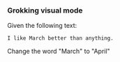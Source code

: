 ### Grokking visual mode

Given the following text:

```text
I like March better than anything.
```

Change the word "March" to "April"
